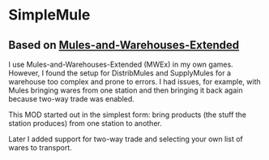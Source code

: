 # SimpleMule

## Based on [Mules-and-Warehouses-Extended](https://github.com/Misunderstood-Wookiee/Mules-and-Warehouses-Extended)

I use Mules-and-Warehouses-Extended (MWEx) in my own games. However, I
found the setup for DistribMules and SupplyMules for a warehouse too
complex and prone to errors. I had issues, for example, with Mules
bringing wares from one station and then bringing it back again
because two-way trade was enabled.

This MOD started out in the simplest form: bring products (the stuff
the station produces) from one station to another.

Later I added support for two-way trade and selecting your own list of
wares to transport.